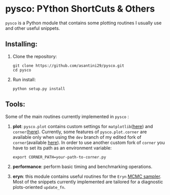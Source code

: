 # pysco: PYthon ShortCuts & Others

`pysco` is a Python module that contains some plotting routines I usually use and other useful snippets.

## Installing:
1. Clone the repository:
   ```
   git clone https://github.com/asantini29/pysco.git   
   cd pysco
   ```
3. Run install:
   ```
   python setup.py install
   ```

## Tools:
Some of the main routines currently implemented in `pysco` :
1. **plot**: `pysco.plot` contains custom settings for `matplotlib`([here](https://matplotlib.org/stable/)) and `corner`([here](https://corner.readthedocs.io/)). Currently, some features of `pysco.plot.corner` are available only when using the `dev` branch of my edited fork of `corner`(available [here](https://github.com/asantini29/corner.py)). In order to use another custom fork of `corner` you have to set its path as an environment variable:
   ```
   export CORNER_PATH=your-path-to-corner.py
   ```
2. **performance**: perform basic timing and benchmarking operations.

3. **eryn**: this module contains useful routines for the `Eryn` [MCMC sampler](https://github.com/mikekatz04/Eryn). Most of the snippets currently implemented are tailored for a diagnostic plots-oriented `update_fn`.
